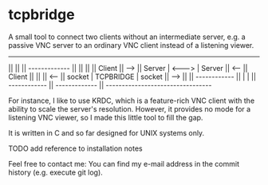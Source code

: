 tcpbridge
=========

A small tool to connect two clients without an intermediate server,
e.g. a passive VNC server to an ordinary VNC client instead of a
listening viewer.

------------     ---------------------------------     ------------
||        ||     ||        -------------        ||     ||        ||
|| Client || --> || Server |   <--->   | Server || <-- || Client ||
||        || <-- || socket | TCPBRIDGE | socket || --> ||        ||
------------     ||        |           |        ||     ------------
                 ||        -------------        ||
                 ---------------------------------

For instance, I like to use KRDC, which is a feature-rich
VNC client with the ability to scale the server's resolution.
However, it provides no mode for a listening VNC viewer, so I made
this little tool to fill the gap.

It is written in C and so far designed for UNIX systems only.

TODO add reference to installation notes

Feel free to contact me: You can find my e-mail address in the
commit history (e.g. execute git log).

